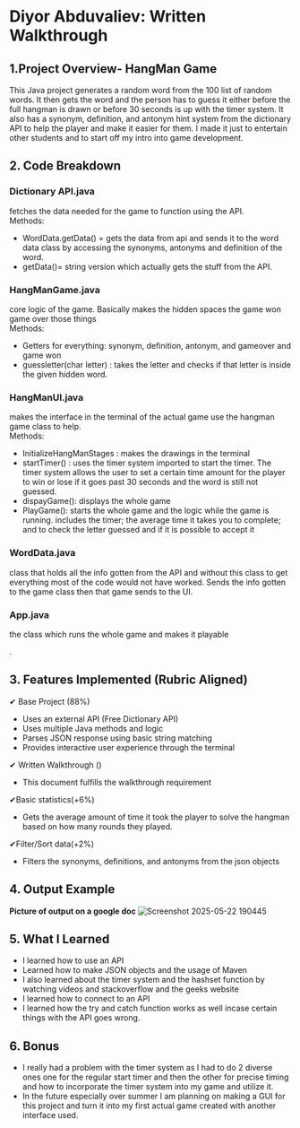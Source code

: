   
  
# Diyor Abduvaliev: Written Walkthrough

## 1.Project Overview- HangMan Game 
This Java project generates a random word from the 100 list of random words. It then gets the word and the person has to guess it either before the full hangman is drawn or before 30 seconds is up with the timer system. It also has a synonym, definition, and antonym hint system from the dictionary API to help the player and make it easier for them. I made it just to entertain other students and to start off my intro into game development.

## 2. Code Breakdown  
### Dictionary API.java 
fetches the data needed for the game to function using the API.  
        Methods:  
- WordData.getData() \= gets the data from api and sends it to the word data class by accessing the synonyms, antonyms and definition of the word.  
- getData()= string version which actually gets the stuff from the API.

### HangManGame.java 
core logic of the game. Basically makes the hidden spaces the game won game over those things  
         Methods:  
- Getters for everything: synonym, definition, antonym, and gameover and game won  
- guessletter(char letter) : takes the letter and checks if that letter is inside the given hidden word.

### HangManUI.java  
makes the interface in the terminal of the actual game use the hangman game class to help.  
      Methods:  
- InitializeHangManStages : makes the drawings in the terminal    
- startTimer() : uses the timer system imported to start the timer. The timer system allows the user to set a certain time amount for the player to win or lose if it goes past 30 seconds and the word is still not guessed.  
- dispayGame(): displays the whole game  
- PlayGame(): starts the whole game and the logic while the game is running. includes the timer; the average time it takes you to complete; and to check the letter guessed and if it is possible to accept it

### WordData.java  
class that holds all the info gotten from the API and without this class to get everything most of the code would not have worked. Sends the info gotten to the game class then that game sends to the UI.

### App.java 
the class which runs the whole game and makes it playable

.  
## 3. Features Implemented (Rubric Aligned)

✔ Base Project (88%)  
- Uses an external API (Free Dictionary API)  
- Uses multiple Java methods and logic  
- Parses JSON response using basic string matching  
- Provides interactive user experience through the terminal

✔ Written Walkthrough ()  
- This document fulfills the walkthrough requirement

✔Basic statistics(+6%)  
- Gets the average amount of time it took the player to solve the hangman based on how many rounds they played.

✔Filter/Sort data(+2%) 
- Filters the synonyms, definitions, and antonyms from the json objects


## 4. Output Example

**Picture of output on a google doc**
![Screenshot 2025-05-22 190445](https://github.com/user-attachments/assets/370e8e81-7639-4b46-86b0-ec1264d51004)

## 5. What I Learned
- I learned how to use an API  
- Learned how to make JSON objects and the usage of Maven  
- I also learned about the timer system and the hashset function by watching videos and stackoverflow and the geeks website  
- I learned how to connect to an API  
- I learned how the try and catch function works as well incase certain things with the API goes wrong.

## 6. Bonus

- I really had a problem with the timer system as I had to do 2 diverse ones one for the regular start timer and then the other for precise timing and how to incorporate the timer system into my game and utilize it.  
- In the future especially over summer I am planning on making  a GUI for this project and turn it into my first actual game created with another interface used.


